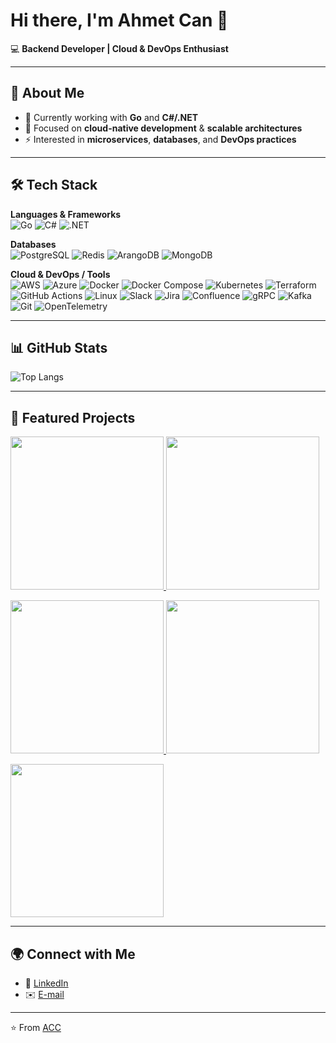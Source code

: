 # Hi there, I'm Ahmet Can 👋  

💻 **Backend Developer | Cloud & DevOps Enthusiast**  

---

## 🚀 About Me
- 🔭 Currently working with **Go** and **C#/.NET**  
- 🌱 Focused on **cloud-native development** & **scalable architectures**  
- ⚡ Interested in **microservices**, **databases**, and **DevOps practices**  

---

## 🛠️ Tech Stack  

**Languages & Frameworks**  
![Go](https://img.shields.io/badge/Go-00ADD8?style=for-the-badge&logo=go&logoColor=white)
![C#](https://img.shields.io/badge/C%23-239120?style=for-the-badge&logo=c-sharp&logoColor=white)
![.NET](https://img.shields.io/badge/.NET-512BD4?style=for-the-badge&logo=dotnet&logoColor=white)

**Databases**  
![PostgreSQL](https://img.shields.io/badge/PostgreSQL-316192?style=for-the-badge&logo=postgresql&logoColor=white)
![Redis](https://img.shields.io/badge/Redis-DC382D?style=for-the-badge&logo=redis&logoColor=white)
![ArangoDB](https://img.shields.io/badge/ArangoDB-DDE072?style=for-the-badge&logo=arangodb&logoColor=black)
![MongoDB](https://img.shields.io/badge/MongoDB-47A248?style=for-the-badge&logo=mongodb&logoColor=white)

**Cloud & DevOps / Tools**  
![AWS](https://img.shields.io/badge/AWS-FF9900?style=for-the-badge&logo=amazonaws&logoColor=white)
![Azure](https://img.shields.io/badge/Azure-0078D4?style=for-the-badge&logo=microsoftazure&logoColor=white)
![Docker](https://img.shields.io/badge/Docker-2496ED?style=for-the-badge&logo=docker&logoColor=white)
![Docker Compose](https://img.shields.io/badge/Docker%20Compose-2496ED?style=for-the-badge&logo=docker&logoColor=white)
![Kubernetes](https://img.shields.io/badge/Kubernetes-326CE5?style=for-the-badge&logo=kubernetes&logoColor=white)
![Terraform](https://img.shields.io/badge/Terraform-7B42BC?style=for-the-badge&logo=terraform&logoColor=white)
![GitHub Actions](https://img.shields.io/badge/GitHub_Actions-2088FF?style=for-the-badge&logo=githubactions&logoColor=white)
![Linux](https://img.shields.io/badge/Linux-FCC624?style=for-the-badge&logo=linux&logoColor=black)
![Slack](https://img.shields.io/badge/Slack-4A154B?style=for-the-badge&logo=slack&logoColor=white)
![Jira](https://img.shields.io/badge/Jira-0052CC?style=for-the-badge&logo=jira&logoColor=white)
![Confluence](https://img.shields.io/badge/Confluence-172B4D?style=for-the-badge&logo=confluence&logoColor=white)
![gRPC](https://img.shields.io/badge/gRPC-5282B0?style=for-the-badge&logo=grpc&logoColor=white)
![Kafka](https://img.shields.io/badge/Kafka-231F20?style=for-the-badge&logo=apachekafka&logoColor=white)
![Git](https://img.shields.io/badge/Git-F05032?style=for-the-badge&logo=git&logoColor=white)
![OpenTelemetry](https://img.shields.io/badge/OpenTelemetry-3D5CFF?style=for-the-badge&logo=opentelemetry&logoColor=white)


---

## 📊 GitHub Stats  
![Top Langs](https://github-readme-stats.vercel.app/api/top-langs/?username=ahmetcanc&exclude_repo=market-app,my-portfolio,portfolio,beekod-website,ahsen3d-website&layout=compact&theme=radical)  

---

## 📌 Featured Projects  

<p align="left">
  <a href="https://github.com/ahmetcanc/taskman">
    <img src="https://github-readme-stats.vercel.app/api/pin/?username=ahmetcanc&repo=taskman&theme=radical" width="245" />
  </a>
  <a href="https://github.com/ahmetcanc/meetmind">
    <img src="https://github-readme-stats.vercel.app/api/pin/?username=ahmetcanc&repo=meetmind&theme=radical" width="245" />
  </a>
</p>

<p align="left">
  <a href="https://github.com/ahmetcanc/beekod-website">
    <img src="https://github-readme-stats.vercel.app/api/pin/?username=ahmetcanc&repo=beekod-website&theme=radical" width="245" />
  </a>
  <a href="https://github.com/ahmetcanc/ahsen3d-website">
    <img src="https://github-readme-stats.vercel.app/api/pin/?username=ahmetcanc&repo=ahsen3d-website&theme=radical" width="245" />
  </a>
</p>

<p align="left">
  <a href="https://github.com/ahmetcanc/market-app">
    <img src="https://github-readme-stats.vercel.app/api/pin/?username=ahmetcanc&repo=market-app&theme=radical" width="245" />
  </a>
</p>

---

## 🌍 Connect with Me  
- 💼 [LinkedIn](https://www.linkedin.com/in/ahmet-can-ceylan/)  
- ✉️ [E-mail](mailto:ahmetcanceylann81@gmail.com)  

---

⭐️ From [ACC](http://63.177.91.6/)
